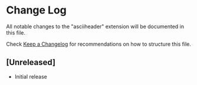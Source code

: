 # Change Log
All notable changes to the "asciiheader" extension will be documented in this file.

Check [Keep a Changelog](http://keepachangelog.com/) for recommendations on how to structure this file.

## [Unreleased]
- Initial release